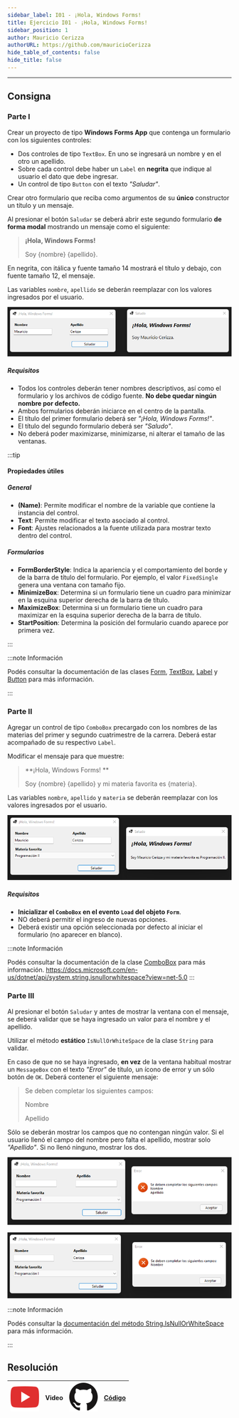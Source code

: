```yaml
---
sidebar_label: I01 - ¡Hola, Windows Forms!
title: Ejercicio I01 - ¡Hola, Windows Forms!
sidebar_position: 1
author: Mauricio Cerizza
authorURL: https://github.com/mauricioCerizza
hide_table_of_contents: false
hide_title: false
---
```

---
## Consigna
### Parte I
Crear un proyecto de tipo **Windows Forms App** que contenga un formulario con los siguientes controles:
* Dos controles de tipo `TextBox`. En uno se ingresará un nombre y en el otro un apellido.
* Sobre cada control debe haber un `Label` en **negrita** que indique al usuario el dato que debe ingresar.
* Un control de tipo `Button` con el texto *"Saludar"*.

Crear otro formulario que reciba como argumentos de su **único** constructor un título y un mensaje. 

Al presionar el botón `Saludar` se deberá abrir este segundo formulario **de forma modal** mostrando un mensaje como el siguiente:

> **¡Hola, Windows Forms!** 
> 
> Soy {nombre} {apellido}.

En negrita, con itálica y fuente tamaño 14 mostrará el título y debajo, con fuente tamaño 12, el mensaje.

Las variables `nombre`, `apellido` se deberán reemplazar con los valores ingresados por el usuario.

![Ejemplo de resultado esperado](/clases/05-forms/ejercicios/hola_windows_forms_01.png)

##### Requisitos
* Todos los controles deberán tener nombres descriptivos, así como el formulario y los archivos de código fuente. **No debe quedar ningún nombre por defecto.**
* Ambos formularios deberán iniciarce en el centro de la pantalla. 
* El título del primer formulario deberá ser *"¡Hola, Windows Forms!"*.
* El título del segundo formulario deberá ser *"Saludo"*.
* No deberá poder maximizarse, minimizarse, ni alterar el tamaño de las ventanas. 

:::tip

#### Propiedades útiles
##### General
* **(Name)**: Permite modificar el nombre de la variable que contiene la instancia del control. 
* **Text**: Permite modificar el texto asociado al control. 
* **Font**: Ajustes relacionados a la fuente utilizada para mostrar texto dentro del control. 

##### Formularios
* **FormBorderStyle**: Indica la apariencia y el comportamiento del borde y de la barra de título del formulario. Por ejemplo, el valor `FixedSingle` genera una ventana con tamaño fijo.
* **MinimizeBox**: Determina si un formulario tiene un cuadro para minimizar en la esquina superior derecha de la barra de título.
* **MaximizeBox**: Determina si un formulario tiene un cuadro para maximizar en la esquina superior derecha de la barra de título.
* **StartPosition**: Determina la posición del formulario cuando aparece por primera vez.

:::

:::note Información

Podés consultar la documentación de las clases [Form](https://docs.microsoft.com/en-us/dotnet/api/system.windows.forms.form?view=net-5.0), [TextBox](https://docs.microsoft.com/en-us/dotnet/api/system.windows.forms.textbox?view=net-5.0), [Label](https://docs.microsoft.com/en-us/dotnet/api/system.windows.forms.label?view=net-5.0) y [Button](https://docs.microsoft.com/en-us/dotnet/api/system.windows.forms.button?view=net-5.0) para más información.

:::

### Parte II
Agregar un control de tipo `ComboBox` precargado con los nombres de las materias del primer y segundo cuatrimestre de la carrera. Deberá estar acompañado de su respectivo `Label`.

Modificar el mensaje para que muestre:
> **¡Hola, Windows Forms! **
> 
> Soy {nombre} {apellido} y mi materia favorita es {materia}.

Las variables `nombre`, `apellido` y `materia` se deberán reemplazar con los valores ingresados por el usuario.

![Ejemplo de resultado esperado](/clases/05-forms/ejercicios/hola_windows_forms_02.png)

##### Requisitos
  * **Inicializar el `ComboBox` en el evento `Load` del objeto `Form`**.
  * NO deberá permitir el ingreso de nuevas opciones.
  * Deberá existir una opción seleccionada por defecto al iniciar el formulario (no aparecer en blanco).

:::note Información

Podés consultar la documentación de la clase [ComboBox](https://docs.microsoft.com/en-us/dotnet/api/system.windows.forms.combobox?view=net-5.0) para más información.
https://docs.microsoft.com/en-us/dotnet/api/system.string.isnullorwhitespace?view=net-5.0
:::

### Parte III
Al presionar el botón `Saludar` y antes de mostrar la ventana con el mensaje, se deberá validar que se haya ingresado un valor para el nombre y el apellido. 

Utilizar el método **estático** `IsNullOrWhiteSpace` de la clase `String` para validar.

En caso de que no se haya ingresado, **en vez** de la ventana habitual mostrar un `MessageBox` con el texto *"Error"* de título, un ícono de error y un sólo botón de `OK`. Deberá contener el siguiente mensaje:

> Se deben completar los siguientes campos:
> 
> Nombre
> 
> Apellido

Sólo se deberán mostrar los campos que no contengan ningún valor. Si el usuario llenó el campo del nombre pero falta el apellido, mostrar solo *"Apellido"*. Si no llenó ninguno, mostrar los dos. 

![Ejemplo de resultado esperado](/clases/05-forms/ejercicios/hola_windows_forms_03.png)


![Ejemplo de resultado esperado](/clases/05-forms/ejercicios/hola_windows_forms_04.png)

:::note Información

Podés consultar la [documentación del método String.IsNullOrWhiteSpace](https://docs.microsoft.com/en-us/dotnet/api/system.string.isnullorwhitespace?view=net-5.0) para más información.

:::

## Resolución
| ![img](/base/youtube.svg) | Video | ![img](/base/github.svg) | [Código](https://github.com/codeutnfra/programacion_2_laboratorio_2/tree/master/Ejercicios_Resueltos/Clase_05/I01_Hola_Windows_Forms) |
| :-------------------------------------: | :---: | :------------------------------------: | :----: |
